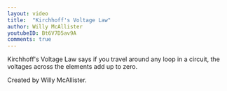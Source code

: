 ```yaml
---
layout: video
title:  "Kirchhoff's Voltage Law"
author: Willy McAllister
youtubeID: Bt6V7D5av9A
comments: true
--- 
```


Kirchhoff's Voltage Law says if you travel around any loop in a circuit, the voltages across the elements add up to zero.

Created by Willy McAllister.